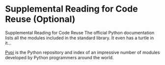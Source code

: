 # Supplemental Reading for Code Reuse (Optional)
Supplemental Reading for Code Reuse
The official Python documentation lists all the modules included in the standard library. It even has a turtle in it... 

[Pypi](https://pypi.org/) is the Python repository and index of an impressive number of modules developed by Python programmers around the world. 
